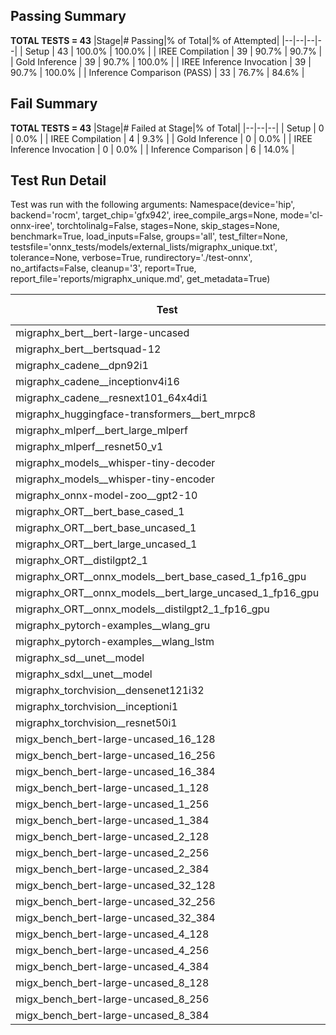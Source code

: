 ## Passing Summary

**TOTAL TESTS = 43**
|Stage|# Passing|% of Total|% of Attempted|
|--|--|--|--|
| Setup | 43 | 100.0% | 100.0% |
| IREE Compilation | 39 | 90.7% | 90.7% |
| Gold Inference | 39 | 90.7% | 100.0% |
| IREE Inference Invocation | 39 | 90.7% | 100.0% |
| Inference Comparison (PASS) | 33 | 76.7% | 84.6% |
## Fail Summary

**TOTAL TESTS = 43**
|Stage|# Failed at Stage|% of Total|
|--|--|--|
| Setup | 0 | 0.0% |
| IREE Compilation | 4 | 9.3% |
| Gold Inference | 0 | 0.0% |
| IREE Inference Invocation | 0 | 0.0% |
| Inference Comparison | 6 | 14.0% |
## Test Run Detail
Test was run with the following arguments:
Namespace(device='hip', backend='rocm', target_chip='gfx942', iree_compile_args=None, mode='cl-onnx-iree', torchtolinalg=False, stages=None, skip_stages=None, benchmark=True, load_inputs=False, groups='all', test_filter=None, testsfile='onnx_tests/models/external_lists/migraphx_unique.txt', tolerance=None, verbose=True, rundirectory='./test-onnx', no_artifacts=False, cleanup='3', report=True, report_file='reports/migraphx_unique.md', get_metadata=True)

| Test | Exit Status | Mean Benchmark Time (ms) | Notes |
|--|--|--|--|
| migraphx_bert__bert-large-uncased | PASS | 19.17185208380774 | |
| migraphx_bert__bertsquad-12 | compilation | None | |
| migraphx_cadene__dpn92i1 | PASS | 3.5013406525299047 | |
| migraphx_cadene__inceptionv4i16 | PASS | 90.07384669966994 | |
| migraphx_cadene__resnext101_64x4di1 | PASS | 4.212858075435885 | |
| migraphx_huggingface-transformers__bert_mrpc8 | PASS | 7.326692781151011 | |
| migraphx_mlperf__bert_large_mlperf | PASS | 25.985318259933052 | |
| migraphx_mlperf__resnet50_v1 | Numerics | 14.247223598641803 | |
| migraphx_models__whisper-tiny-decoder | PASS | 45.977299101650715 | |
| migraphx_models__whisper-tiny-encoder | Numerics | 105.48871394158118 | |
| migraphx_onnx-model-zoo__gpt2-10 | compilation | None | |
| migraphx_ORT__bert_base_cased_1 | PASS | 112.46153958038322 | |
| migraphx_ORT__bert_base_uncased_1 | PASS | 111.95532887035773 | |
| migraphx_ORT__bert_large_uncased_1 | PASS | 1051.6694195879002 | |
| migraphx_ORT__distilgpt2_1 | PASS | 67.48084348598212 | |
| migraphx_ORT__onnx_models__bert_base_cased_1_fp16_gpu | Numerics | 63.7038780912531 | |
| migraphx_ORT__onnx_models__bert_large_uncased_1_fp16_gpu | Numerics | 271.16699014893834 | |
| migraphx_ORT__onnx_models__distilgpt2_1_fp16_gpu | Numerics | 36.02650516519421 | |
| migraphx_pytorch-examples__wlang_gru | PASS | 18.369792951714423 | |
| migraphx_pytorch-examples__wlang_lstm | PASS | 9.929994718027366 | |
| migraphx_sd__unet__model | import_model | None | |
| migraphx_sdxl__unet__model | import_model | None | |
| migraphx_torchvision__densenet121i32 | PASS | 14.026367710903285 | |
| migraphx_torchvision__inceptioni1 | PASS | 3.2645913637116952 | |
| migraphx_torchvision__resnet50i1 | PASS | 2.020587218736393 | |
| migx_bench_bert-large-uncased_16_128 | PASS | 26.216646587407144 | |
| migx_bench_bert-large-uncased_16_256 | PASS | 41.81074352796982 | |
| migx_bench_bert-large-uncased_16_384 | PASS | 59.15887736611896 | |
| migx_bench_bert-large-uncased_1_128 | PASS | 12.601512405231142 | |
| migx_bench_bert-large-uncased_1_256 | PASS | 39.448603499858145 | |
| migx_bench_bert-large-uncased_1_384 | PASS | 20.015923466001237 | |
| migx_bench_bert-large-uncased_2_128 | PASS | 13.37853790774273 | |
| migx_bench_bert-large-uncased_2_256 | PASS | 19.012721049859447 | |
| migx_bench_bert-large-uncased_2_384 | PASS | 21.041308251191293 | |
| migx_bench_bert-large-uncased_32_128 | PASS | 41.281816677427756 | |
| migx_bench_bert-large-uncased_32_256 | PASS | 84.49843281968718 | |
| migx_bench_bert-large-uncased_32_384 | PASS | 114.803119096905 | |
| migx_bench_bert-large-uncased_4_128 | Numerics | 20.85583333204361 | |
| migx_bench_bert-large-uncased_4_256 | PASS | 21.449443483625046 | |
| migx_bench_bert-large-uncased_4_384 | PASS | 27.19952033211787 | |
| migx_bench_bert-large-uncased_8_128 | PASS | 28.019920291919863 | |
| migx_bench_bert-large-uncased_8_256 | PASS | 27.413195446133614 | |
| migx_bench_bert-large-uncased_8_384 | PASS | 46.63896525189989 | |
